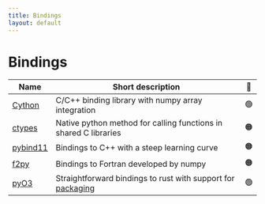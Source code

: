 ```yaml
---
title: Bindings
layout: default
---
```


# Bindings

| Name                                                                                    | Short description                                                                              | 🚦  |
| --------------------------------------------------------------------------------------- | ---------------------------------------------------------------------------------------------- | --- |
| [Cython](https://cython.readthedocs.io/en/latest/src/userguide/wrapping_CPlusPlus.html) | C/C++ binding library with numpy array integration                                             | 🟢  |
| [ctypes](https://docs.python.org/3.8/library/ctypes.html)                               | Native python method for calling functions in shared C libraries                               | 🟠  |
| [pybind11](https://github.com/pybind/pybind11)                                          | Bindings to C++ with a steep learning curve                                                    | 🟠  |
| [f2py](https://numpy.org/devdocs/f2py/f2py.getting-started.html)                        | Bindings to Fortran developed by numpy                                                         | 🟠  |
| [pyO3](https://github.com/PyO3/pyo3)                                                    | Straightforward bindings to rust with support for [packaging](https://github.com/PyO3/maturin) | 🟢  |
